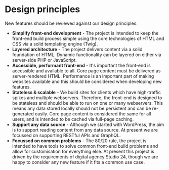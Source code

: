 # Design principles

New features should be reviewed against our design principles:

* **Simplify front-end development** - The project is intended to keep the front-end build process simple using the core 
technologies of HTML and CSS via a solid templating engine (Twig).
* **Layered architecture** - The project delivers content via a solid foundation of HTML. Dynamic functionality can be 
layered on either via server-side PHP or JavaScript.
* **Accessible, performant front-end** - It's important the front-end is accessible and available to all. Core page 
content must be delivered as server-rendered HTML. Performance is an important part of making websites available and 
this should be considered when developing new features.  
* **Stateless & scalable** - We build sites for clients which have high-traffic spikes and multiple webservers. 
Therefore, the front-end is designed to be stateless and should be able to run on one or many webservers. This means any data stored locally should not be persistent and can be re-generated easily. Core page content is considered the same for all users, and is intended to be cached via full-page caching.
* **Support any data source** - Although we started with WordPress, the aim is to support reading content from any data 
source. At present we are focussed on supporting RESTful APIs and GraphQL.
* **Focussed on common problems** - The 80/20 rule, the project is intended to have tools to solve common front-end 
build problems and allow for customisation for everything else. At present this project is driven by the requirements of digital agency Studio 24, though we are happy to consider any new feature if it fits a common use case.

   

